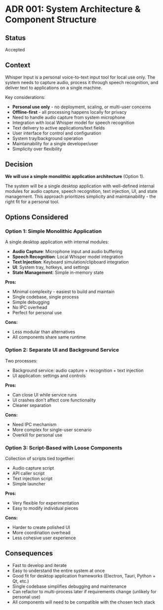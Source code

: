 # ADR 001: System Architecture & Component Structure

## Status
Accepted

## Context
Whisper Input is a personal voice-to-text input tool for local use only. The system needs to capture audio, process it through speech recognition, and deliver text to applications on a single machine.

Key considerations:
- **Personal use only** - no deployment, scaling, or multi-user concerns
- **Offline-first** - all processing happens locally for privacy
- Need to handle audio capture from system microphone
- Integration with local Whisper model for speech recognition
- Text delivery to active applications/text fields
- User interface for control and configuration
- System tray/background operation
- Maintainability for a single developer/user
- Simplicity over flexibility

## Decision
**We will use a simple monolithic application architecture** (Option 1).

The system will be a single desktop application with well-defined internal modules for audio capture, speech recognition, text injection, UI, and state management. This approach prioritizes simplicity and maintainability - the right fit for a personal tool.

## Options Considered

### Option 1: Simple Monolithic Application
A single desktop application with internal modules:
- **Audio Capture**: Microphone input and audio buffering
- **Speech Recognition**: Local Whisper model integration
- **Text Injection**: Keyboard simulation/clipboard integration
- **UI**: System tray, hotkeys, and settings
- **State Management**: Simple in-memory state

**Pros:**
- Minimal complexity - easiest to build and maintain
- Single codebase, single process
- Simple debugging
- No IPC overhead
- Perfect for personal use

**Cons:**
- Less modular than alternatives
- All components share same runtime

### Option 2: Separate UI and Background Service
Two processes:
- Background service: audio capture + recognition + text injection
- UI application: settings and controls

**Pros:**
- Can close UI while service runs
- UI crashes don't affect core functionality
- Cleaner separation

**Cons:**
- Need IPC mechanism
- More complex for single-user scenario
- Overkill for personal use

### Option 3: Script-Based with Loose Components
Collection of scripts tied together:
- Audio capture script
- API caller script
- Text injection script
- Simple launcher

**Pros:**
- Very flexible for experimentation
- Easy to modify individual pieces

**Cons:**
- Harder to create polished UI
- More coordination overhead
- Less cohesive user experience

## Consequences

- Fast to develop and iterate
- Easy to understand the entire system at once
- Good fit for desktop application frameworks (Electron, Tauri, Python + Qt, etc.)
- Single codebase simplifies debugging and maintenance
- Can refactor to multi-process later if requirements change (unlikely for personal use)
- All components will need to be compatible with the chosen tech stack

